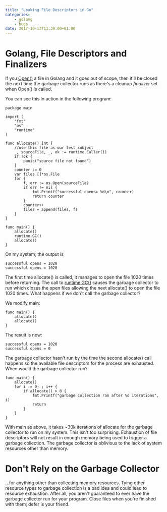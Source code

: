 ```yaml
---
title: "Leaking File Descriptors in Go"
categories:
    - golang
    - bugs
date: 2017-10-13T11:39:00+01:00
---
```


# Golang, File Descriptors and Finalizers

If you [Open()](https://golang.org/pkg/os/#Open) a file in Golang and it goes out of scope, then it'll be closed the next time the garbage collector runs as there's a  cleanup _finalizer_ set when Open() is called.

You can see this in action in the following program:

```golang
package main

import (
	"fmt"
	"os"
	"runtime"
)

func allocate() int {
	//use this file as our test subject
	_, sourceFile, _, ok := runtime.Caller(1)
	if !ok {
		panic("source file not found")
	}
	counter := 0
	var files []*os.File
	for {
		f, err := os.Open(sourceFile)
		if err != nil {
			fmt.Printf("successful opens= %d\n", counter)
			return counter
		}
		counter++
		files = append(files, f)
	}
}

func main() {
    allocate()
    runtime.GC()
    allocate()
}

```

On my system, the output is

```
successful opens = 1020
successful opens = 1020
```

The first time allocate() is called, it manages to open the file 1020 times before returning. The call to [runtime.GC()](https://golang.org/pkg/runtime/#GC) causes the garbage collector to run which closes the open files allowing the next allocate() to open the file 1020 times. What happens if we don't call the garbage collector?

We modify main:

```golang
func main() {
    allocate()
    allocate()
}
```

The result is now:

```
successful opens = 1020
successful opens = 0
```

The garbage collector hasn't run by the time the second allocate() call happens so the available file descriptors for the process are exhausted. When would the garbage collector run?

```golang
func main() {
	allocate()
	for i := 0; ; i++ {
		if allocate() > 0 {
			fmt.Printf("garbage collection ran after %d iterations", i)
			return
		}
	}
}

```

With main as above, it takes ~30k iterations of allocate for the garbage collector to run on my system. This isn't too surprising. Exhaustion of file descriptors will not result in enough memory being used to trigger a garbage collection. The garbage collector is oblivious to the lack of system resources other than memory.

# Don't Rely on the Garbage Collector

...for anything other than collecting memory resources. Tying other resource types to garbage collection is a bad idea and could lead to resource exhaustion. After all, you aren't guaranteed to ever have the garbage collector run for your program. Close files when you're finished with them; defer is your friend.



